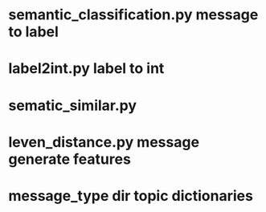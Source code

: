 # semantic_classification.py	message to label

# label2int.py					label to int

# sematic_similar.py
# leven_distance.py				message generate features

# message_type dir				topic dictionaries



  
